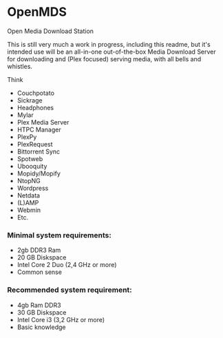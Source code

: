 # OpenMDS
Open Media Download Station

This is still very much a work in progress, including this readme, but it's intended use will be an all-in-one out-of-the-box Media Download Server for downloading and (Plex focused) serving media, with all bells and whistles.

Think
- Couchpotato
- Sickrage
- Headphones
- Mylar
- Plex Media Server
- HTPC Manager
- PlexPy
- PlexRequest
- Bittorrent Sync
- Spotweb
- Ubooquity
- Mopidy/Mopify
- NtopNG
- Wordpress
- Netdata
- (L)AMP
- Webmin
- Etc.

<h3>Minimal system requirements:</h3>

- 2gb DDR3 Ram
- 20 GB Diskspace
- Intel Core 2 Duo (2,4 GHz or more)
- Common sense

<h3> Recommended system requirement:</h3>

- 4gb Ram DDR3
- 30 GB Diskspace
- Intel Core i3 (3,2 GHz or more)
- Basic knowledge
